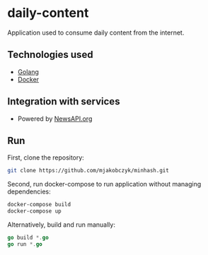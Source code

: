 # daily-content

Application used to consume daily content from the internet.

## Technologies used

* [Golang](https://golang.org/)
* [Docker](https://www.docker.com/)

## Integration with services

* Powered by [NewsAPI.org](https://newsapi.org/)

## Run

First, clone the repository:

```bash
git clone https://github.com/mjakobczyk/minhash.git
```
Second, run docker-compose to run application without managing dependencies:

```bash
docker-compose build
docker-compose up
```

Alternatively, build and run manually:

```go
go build *.go
go run *.go
```